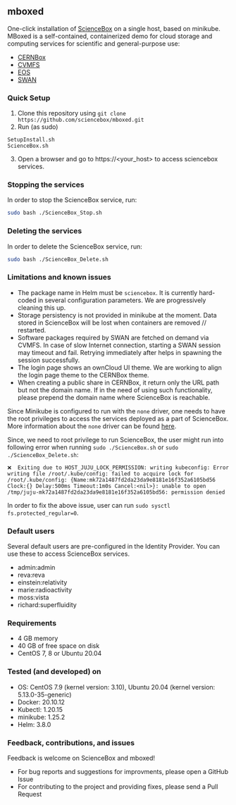 ## mboxed

One-click installation of [ScienceBox](https://github.com/sciencebox/sciencebox) on a single host, based on minikube. MBoxed is a self-contained, containerized demo for cloud storage and computing services for scientific and general-purpose use:

* [CERNBox](https://cernbox.web.cern.ch)
* [CVMFS](https://cvmfs.web.cern.ch)
* [EOS](https://eos.web.cern.ch)
* [SWAN](https://swan.web.cern.ch)


### Quick Setup
1. Clone this repository using `git clone https://github.com/sciencebox/mboxed.git`
2. Run (as sudo)
  ```
  SetupInstall.sh
  ScienceBox.sh
  ```
3. Open a browser and go to https://<your_host> to access sciencebox services.


### Stopping the services

In order to stop the ScienceBox service, run:

```bash
sudo bash ./ScienceBox_Stop.sh
```

### Deleting the services

In order to delete the ScienceBox service, run:

```bash
sudo bash ./ScienceBox_Delete.sh
```

### Limitations and known issues
- The package name in Helm must be `sciencebox`. It is currently hard-coded in several configuration parameters. We are progressively cleaning this up. 
- Storage persistency is not provided in minikube at the moment. Data stored in ScienceBox will be lost when containers are removed // restarted.
- Software packages required by SWAN are fetched on demand via CVMFS. In case of slow Internet connection, starting a SWAN session may timeout and fail. Retrying immediately after helps in spawning the session successfully.
- The login page shows an ownCloud UI theme. We are working to align the login page theme to the CERNBox theme.
- When creating a public share in CERNBox, it return only the URL path but not the domain name. If in the need of using such functionality, please prepend the domain name where ScienceBox is reachable.

Since Minikube is configured to run with the `none` driver, one needs to have the root privileges to access the services deployed as a part of ScienceBox. More information about the `none` driver can be found [here](https://minikube.sigs.k8s.io/docs/drivers/none/).

Since, we need to root privilege to run ScienceBox, the user might run into following error when running `sudo ./ScienceBox.sh` or `sudo ./ScienceBox_Delete.sh`:
```
❌  Exiting due to HOST_JUJU_LOCK_PERMISSION: writing kubeconfig: Error writing file /root/.kube/config: failed to acquire lock for /root/.kube/config: {Name:mk72a1487fd2da23da9e8181e16f352a6105bd56 Clock:{} Delay:500ms Timeout:1m0s Cancel:<nil>}: unable to open /tmp/juju-mk72a1487fd2da23da9e8181e16f352a6105bd56: permission denied
```
In order to fix the above issue, user can run `sudo sysctl fs.protected_regular=0`. 

### Default users
Several default users are pre-configured in the Identity Provider. You can use these to access ScienceBox services.
- admin:admin
- reva:reva
- einstein:relativity
- marie:radioactivity
- moss:vista
- richard:superfluidity


### Requirements
- 4 GB memory
- 40 GB of free space on disk
- CentOS 7, 8 or Ubuntu 20.04


### Tested (and developed) on
- OS: CentOS 7.9 (kernel version: 3.10), Ubuntu 20.04 (kernel version: 5.13.0-35-generic)
- Docker: 20.10.12
- Kubectl: 1.20.15
- minikube: 1.25.2
- Helm: 3.8.0


### Feedback, contributions, and issues
Feedback is welcome on ScienceBox and mboxed!
- For bug reports and suggestions for improvments, please open a GitHub Issue
- For contributing to the project and providing fixes, please send a Pull Request
